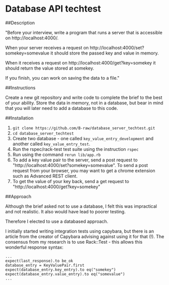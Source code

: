 # Database API techtest

##Description

"Before your interview, write a program that runs a server that is accessible on http://localhost:4000/.

When your server receives a request on http://localhost:4000/set?somekey=somevalue it should store the passed key and value in memory.

When it receives a request on http://localhost:4000/get?key=somekey it should return the value stored at somekey.

If you finish, you can work on saving the data to a file."

##Instructions

Create a new git repository and write code to complete the brief to the best of your ability.
Store the data in memory, not in a database, but bear in mind that you will later need to add a database to this code.

##Installation

1. `git clone https://github.com/B-raw/database_server_techtest.git`
2. `cd database_server_techtest`
3. Create two database - one called `key_value_entry_development` and another called `key_value_entry_test`.
4. Run the rspec/rack-test test suite using the instruction `rspec`
5. Run using the command `rerun lib/app.rb`
6. To add a key value pair to the server, send a post request to "http://localhost:4000/set?somekey=somevalue". To send a post request from your browser, you may want to get a chrome extension such as Advanced REST client.
7. To get the value of your key back, send a get request to "http://localhost:4000/get?key=somekey"

##Approach

Although the brief asked not to use a database, I felt this was impractical and not realistic. It also would have lead to poorer testing.

Therefore I elected to use a databased approach.

I initially started writing integration tests using capybara, but there is an article from the creator of Capybara advising against using it for that (!). The consensus from my research is to use Rack::Test - this allows this wonderful response syntax:

```
...
expect(last_response).to be_ok
database_entry = KeyValuePair.first
expect(database_entry.key_entry).to eq("somekey")
expect(database_entry.value_entry).to eq("somevalue")
...
```
